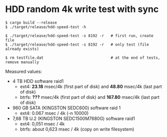 # HDD random 4k write test with sync
```
$ cargo build --release
$ ./target/release/hdd-speed-test -h

$ ./target/release/hdd-speed-test -s 8192 -r   # first run, create file
$ ./target/release/hdd-speed-test -s 8192 -r   # only test (file already exists)

$ rm testfile.dat                              # at the end of tests, remove manually
```

Measured values:
  * 4 TB HDD software raid1
     * ext4: **23.18** msec/4k (first part of disk) and **48.80** msec/4k (last part of disk)
     * btrfs: **???** msec/4k (first part of disk) and **167.80** msec/4k (last part of disk)
  * 960 GB SATA (KINGSTON SEDC600) software raid 1
    * ext4: 0.067 msec / 4k   (-n 10000)
  * 7,68 TB U.2 (KINGSTON SEDC1500M7680G) software raid1
    * ext4: 0,051 msec / 4k
    * btrfs: about 0,623 msec / 4k (copy on write filesystem)
